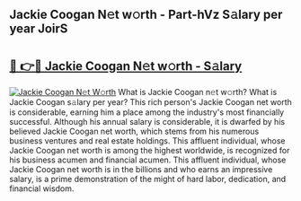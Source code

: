 ## Jackie Coogan N𝚎t w𝚘rth - Part-hVz S𝚊lary per year JoirS

# <h2><a href="http://gc44oh.nevu.top/?p=Jackie+Coogan">🔗 👉🔴 Jackie Coogan N𝚎t w𝚘rth - S𝚊lary</a></h2>

[![Jackie Coogan N𝚎t W𝚘rth](https://i.imgur.com/Oavwk0R.jpeg)](http://gc44oh.nevu.top/?p=Jackie+Coogan)
What is Jackie Coogan n𝚎t w𝚘rth? What is Jackie Coogan s𝚊lary per year?
This rich person's Jackie Coogan net worth is considerable, earning him a place among the industry's most financially successful. Although his annual salary is considerable, it is dwarfed by his believed Jackie Coogan net worth, which stems from his numerous business ventures and real estate holdings. This affluent individual, whose Jackie Coogan net worth is among the highest worldwide, is recognized for his business acumen and financial acumen. This affluent individual, whose Jackie Coogan net worth is in the billions and who earns an impressive salary, is a prime demonstration of the might of hard labor, dedication, and financial wisdom.
